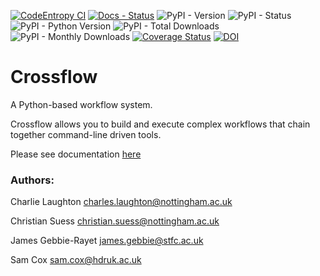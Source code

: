 [//]: # (Badges)
[![CodeEntropy CI](https://github.com/HECBioSim/crossflow/actions/workflows/ci.yaml/badge.svg)](https://github.com/HECBioSim/crossflow/actions/workflows/ci.yaml)
[![Docs - Status](https://app.readthedocs.org/projects/crossflow/badge/?version=latest)](https://crossflow.readthedocs.io/en/latest/?badge=latest)
![PyPI - Version](https://img.shields.io/pypi/v/crossflow?logo=pypi&logoColor=white)
![PyPI - Status](https://img.shields.io/pypi/status/crossflow?logo=pypi&logoColor=white)
![PyPI - Python Version](https://img.shields.io/pypi/pyversions/crossflow)
![PyPI - Total Downloads](https://img.shields.io/pepy/dt/crossflow?logo=pypi&logoColor=white&color=blue)
![PyPI - Monthly Downloads](https://img.shields.io/pypi/dm/crossflow?logo=pypi&logoColor=white&color=blue)
[![Coverage Status](https://coveralls.io/repos/github/HECBioSim/crossflow/badge.svg?branch=main)](https://coveralls.io/github/HECBioSim/crossflow?branch=main)
[![DOI](https://zenodo.org/badge/802170523.svg)](https://zenodo.org/doi/10.5281/zenodo.12191599)

# Crossflow

A Python-based workflow system.

Crossflow allows you to build and execute complex workflows that chain together
command-line driven tools.

Please see documentation [here](https://crossflow.readthedocs.io/en/latest/)


### Authors:

Charlie Laughton [charles.laughton@nottingham.ac.uk](mailto:charles.laughton@nottingham.ac.uk)

Christian Suess [christian.suess@nottingham.ac.uk](mailto:christian.suess@nottingham.ac.uk)

James Gebbie-Rayet [james.gebbie@stfc.ac.uk](mailto:james.gebbie@stfc.ac.uk)

Sam Cox [sam.cox@hdruk.ac.uk](mailto:sam.cox@hdruk.ac.uk)
